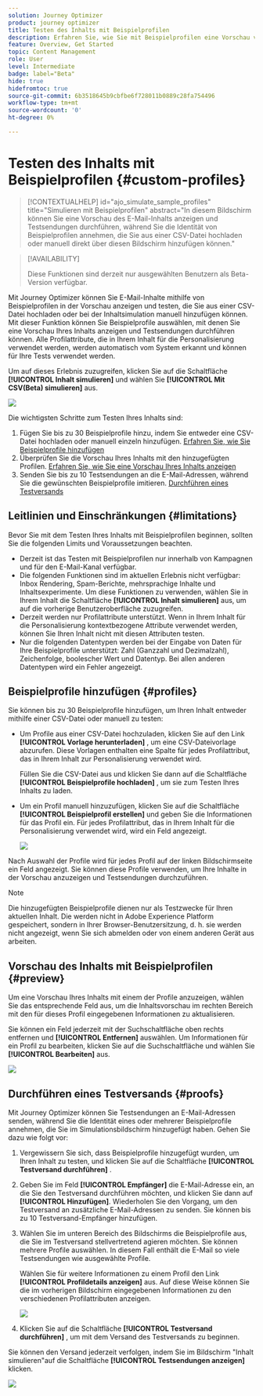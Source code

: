 ```yaml
---
solution: Journey Optimizer
product: journey optimizer
title: Testen des Inhalts mit Beispielprofilen
description: Erfahren Sie, wie Sie mit Beispielprofilen eine Vorschau von E-Mail-Inhalten anzeigen und Testsendungen durchführen können.
feature: Overview, Get Started
topic: Content Management
role: User
level: Intermediate
badge: label="Beta"
hide: true
hidefromtoc: true
source-git-commit: 6b3518645b9cbfbe6f728011b0889c28fa754496
workflow-type: tm+mt
source-wordcount: '0'
ht-degree: 0%

---
```



# Testen des Inhalts mit Beispielprofilen {#custom-profiles}

>[!CONTEXTUALHELP]
>id="ajo_simulate_sample_profiles"
>title="Simulieren mit Beispielprofilen"
>abstract="In diesem Bildschirm können Sie eine Vorschau des E-Mail-Inhalts anzeigen und Testsendungen durchführen, während Sie die Identität von Beispielprofilen annehmen, die Sie aus einer CSV-Datei hochladen oder manuell direkt über diesen Bildschirm hinzufügen können."


<!--ATTENTE CONFIRMATION 

- nom (custom/sample)
- campaigns/journeys ou que campaigns

-->

>[!AVAILABILITY]
>
>Diese Funktionen sind derzeit nur ausgewählten Benutzern als Beta-Version verfügbar.

Mit Journey Optimizer können Sie E-Mail-Inhalte mithilfe von Beispielprofilen in der Vorschau anzeigen und testen, die Sie aus einer CSV-Datei hochladen oder bei der Inhaltsimulation manuell hinzufügen können. Mit dieser Funktion können Sie Beispielprofile auswählen, mit denen Sie eine Vorschau Ihres Inhalts anzeigen und Testsendungen durchführen können. Alle Profilattribute, die in Ihrem Inhalt für die Personalisierung verwendet werden, werden automatisch vom System erkannt und können für Ihre Tests verwendet werden.

Um auf dieses Erlebnis zuzugreifen, klicken Sie auf die Schaltfläche **[!UICONTROL Inhalt simulieren]** und wählen Sie **[!UICONTROL Mit CSV(Beta) simulieren]** aus.

![](assets/simulate-sample.png)


Die wichtigsten Schritte zum Testen Ihres Inhalts sind:

1. Fügen Sie bis zu 30 Beispielprofile hinzu, indem Sie entweder eine CSV-Datei hochladen oder manuell einzeln hinzufügen. [Erfahren Sie, wie Sie Beispielprofile hinzufügen](#profiles)
1. Überprüfen Sie die Vorschau Ihres Inhalts mit den hinzugefügten Profilen. [Erfahren Sie, wie Sie eine Vorschau Ihres Inhalts anzeigen](#preview)
1. Senden Sie bis zu 10 Testsendungen an die E-Mail-Adressen, während Sie die gewünschten Beispielprofile imitieren. [Durchführen eines Testversands](#proofs)


## Leitlinien und Einschränkungen {#limitations}

Bevor Sie mit dem Testen Ihres Inhalts mit Beispielprofilen beginnen, sollten Sie die folgenden Limits und Voraussetzungen beachten.

* Derzeit ist das Testen mit Beispielprofilen nur innerhalb von Kampagnen und für den E-Mail-Kanal verfügbar.
* Die folgenden Funktionen sind im aktuellen Erlebnis nicht verfügbar: Inbox Rendering, Spam-Berichte, mehrsprachige Inhalte und Inhaltsexperimente. Um diese Funktionen zu verwenden, wählen Sie in Ihrem Inhalt die Schaltfläche **[!UICONTROL Inhalt simulieren]** aus, um auf die vorherige Benutzeroberfläche zuzugreifen.
* Derzeit werden nur Profilattribute unterstützt. Wenn in Ihrem Inhalt für die Personalisierung kontextbezogene Attribute verwendet werden, können Sie Ihren Inhalt nicht mit diesen Attributen testen.
* Nur die folgenden Datentypen werden bei der Eingabe von Daten für Ihre Beispielprofile unterstützt: Zahl (Ganzzahl und Dezimalzahl), Zeichenfolge, boolescher Wert und Datentyp. Bei allen anderen Datentypen wird ein Fehler angezeigt.

## Beispielprofile hinzufügen {#profiles}

Sie können bis zu 30 Beispielprofile hinzufügen, um Ihren Inhalt entweder mithilfe einer CSV-Datei oder manuell zu testen:

* Um Profile aus einer CSV-Datei hochzuladen, klicken Sie auf den Link **[!UICONTROL Vorlage herunterladen]** , um eine CSV-Dateivorlage abzurufen. Diese Vorlagen enthalten eine Spalte für jedes Profilattribut, das in Ihrem Inhalt zur Personalisierung verwendet wird.

  Füllen Sie die CSV-Datei aus und klicken Sie dann auf die Schaltfläche **[!UICONTROL Beispielprofile hochladen]** , um sie zum Testen Ihres Inhalts zu laden.

* Um ein Profil manuell hinzuzufügen, klicken Sie auf die Schaltfläche **[!UICONTROL Beispielprofil erstellen]** und geben Sie die Informationen für das Profil ein. Für jedes Profilattribut, das in Ihrem Inhalt für die Personalisierung verwendet wird, wird ein Feld angezeigt.

  ![](assets/simulate-custom-add.png)

Nach Auswahl der Profile wird für jedes Profil auf der linken Bildschirmseite ein Feld angezeigt. Sie können diese Profile verwenden, um Ihre Inhalte in der Vorschau anzuzeigen und Testsendungen durchzuführen.

>[!NOTE]
>
>Die hinzugefügten Beispielprofile dienen nur als Testzwecke für Ihren aktuellen Inhalt. Die werden nicht in Adobe Experience Platform gespeichert, sondern in Ihrer Browser-Benutzersitzung, d. h. sie werden nicht angezeigt, wenn Sie sich abmelden oder von einem anderen Gerät aus arbeiten.

## Vorschau des Inhalts mit Beispielprofilen {#preview}

Um eine Vorschau Ihres Inhalts mit einem der Profile anzuzeigen, wählen Sie das entsprechende Feld aus, um die Inhaltsvorschau im rechten Bereich mit den für dieses Profil eingegebenen Informationen zu aktualisieren.

Sie können ein Feld jederzeit mit der Suchschaltfläche oben rechts entfernen und **[!UICONTROL Entfernen]** auswählen. Um Informationen für ein Profil zu bearbeiten, klicken Sie auf die Suchschaltfläche und wählen Sie **[!UICONTROL Bearbeiten]** aus.

![](assets/simulate-custom-boxes.png)

## Durchführen eines Testversands {#proofs}

Mit Journey Optimizer können Sie Testsendungen an E-Mail-Adressen senden, während Sie die Identität eines oder mehrerer Beispielprofile annehmen, die Sie im Simulationsbildschirm hinzugefügt haben. Gehen Sie dazu wie folgt vor:

1. Vergewissern Sie sich, dass Beispielprofile hinzugefügt wurden, um Ihren Inhalt zu testen, und klicken Sie auf die Schaltfläche **[!UICONTROL Testversand durchführen]** .

1. Geben Sie im Feld **[!UICONTROL Empfänger]** die E-Mail-Adresse ein, an die Sie den Testversand durchführen möchten, und klicken Sie dann auf **[!UICONTROL Hinzufügen]**. Wiederholen Sie den Vorgang, um den Testversand an zusätzliche E-Mail-Adressen zu senden. Sie können bis zu 10 Testversand-Empfänger hinzufügen.

1. Wählen Sie im unteren Bereich des Bildschirms die Beispielprofile aus, die Sie im Testversand stellvertretend agieren möchten. Sie können mehrere Profile auswählen. In diesem Fall enthält die E-Mail so viele Testsendungen wie ausgewählte Profile.

   Wählen Sie für weitere Informationen zu einem Profil den Link **[!UICONTROL Profildetails anzeigen]** aus. Auf diese Weise können Sie die im vorherigen Bildschirm eingegebenen Informationen zu den verschiedenen Profilattributen anzeigen.

   ![](assets/simulate-custom-proofs.png)

1. Klicken Sie auf die Schaltfläche **[!UICONTROL Testversand durchführen]** , um mit dem Versand des Testversands zu beginnen.

Sie können den Versand jederzeit verfolgen, indem Sie im Bildschirm &quot;Inhalt simulieren&quot;auf die Schaltfläche **[!UICONTROL Testsendungen anzeigen]** klicken.

![](assets/simulate-custom-sent-proofs.png)
